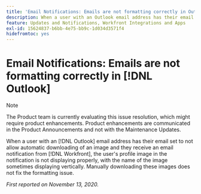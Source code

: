 ```yaml
---
title: 'Email Notifications: Emails are not formatting correctly in Outlook'
description: When a user with an Outlook email address has their email set to not allow automatic downloading of an image and they receive an email notification from [!DNL Workfront], the user's profile image in the notification is not displaying properly, with the name of the image sometimes displaying vertically. Manually downloading these images does not fix the formatting issue.
feature: Updates and Notifications, Workfront Integrations and Apps
exl-id: 15624837-b6bb-4e75-bb9c-1d034d3571f4
hidefromtoc: yes
---
```

# Email Notifications: Emails are not formatting correctly in [!DNL Outlook]

<!--Issue created by request-->

>[!NOTE]
>
>The Product team is currently evaluating this issue resolution, which might require product enhancements. Product enhancements are communicated in the Product Announcements and not with the Maintenance Updates.

When a user with an [!DNL Outlook] email address has their email set to not allow automatic downloading of an image and they receive an email notification from [!DNL Workfront], the user's profile image in the notification is not displaying properly, with the name of the image sometimes displaying vertically. Manually downloading these images does not fix the formatting issue.


_First reported on November 13, 2020._

